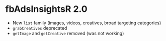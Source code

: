 # fbAdsInsightsR 2.0

* New `list` family (images, videos, creatives, broad targeting categories)
* `grabCreatives` deprecated
* `getImage` and `getCreative` removed (was not working)

